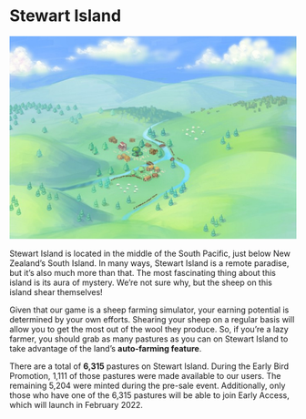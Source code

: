 # Stewart Island

![](<../../.gitbook/assets/image (48).png>)

Stewart Island is located in the middle of the South Pacific, just below New Zealand’s South Island. In many ways, Stewart Island is a remote paradise, but it’s also much more than that. The most fascinating thing about this island is its aura of mystery. We’re not sure why, but the sheep on this island shear themselves!



Given that our game is a sheep farming simulator, your earning potential is determined by your own efforts. Shearing your sheep on a regular basis will allow you to get the most out of the wool they produce. So, if you’re a lazy farmer, you should grab as many pastures as you can on Stewart Island to take advantage of the land’s **auto-farming feature**.



There are a total of **6,315** pastures on Stewart Island. During the Early Bird Promotion, 1,111 of those pastures were made available to our users. The remaining 5,204 were minted during the pre-sale event. Additionally, only those who have one of the 6,315 pastures will be able to join Early Access, which will launch in February 2022.

